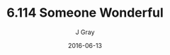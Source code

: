 ---
title: '6.114 Someone Wonderful'
alt: 'Mysteries of the Arcana'
date: '2016-06-13'
author: 'J Gray'
artist: 'Keira'
chapter: '6 Void in the Road'
filler: false
---